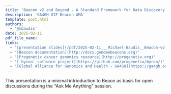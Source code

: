 ```yaml
---
title: 'Beacon v2 and Beyond - A Standard Framework for Data Discovery and Sharing in Biomedical Genomics'
description: 'GA4GH GIF Beacon AMA'
template: post.html 
authors:
  - '@mbaudis'
date: 2025-02-11
pdf_file_name:
links:
  - "[presentation slides](/pdf/2025-02-11___Michael-Baudis__Beacon-v2-and-Beyond__GAGH-GIF-AMA.pdf)"
  - "[Beacon documentation](http://docs.genomebeacons.org)"
  - "[Progenetix cancer genomics resource](http://progenetix.org)"
  - '[`bycon` software project](https://github.com/progenetix/bycon/)'
  - '[Global Alliance for Genomics and Health - GA4GH](https://ga4gh.org)'
---
```


<!-- ![TBRN logo](/img/2024-TBRN-logo.png){ style="float: right; margin: -20px -20px 0px 0px;" } -->

This presentation is a minimal intrioduction to Beaon as basis for open discussions
during the "Ask Me Anything" session.
